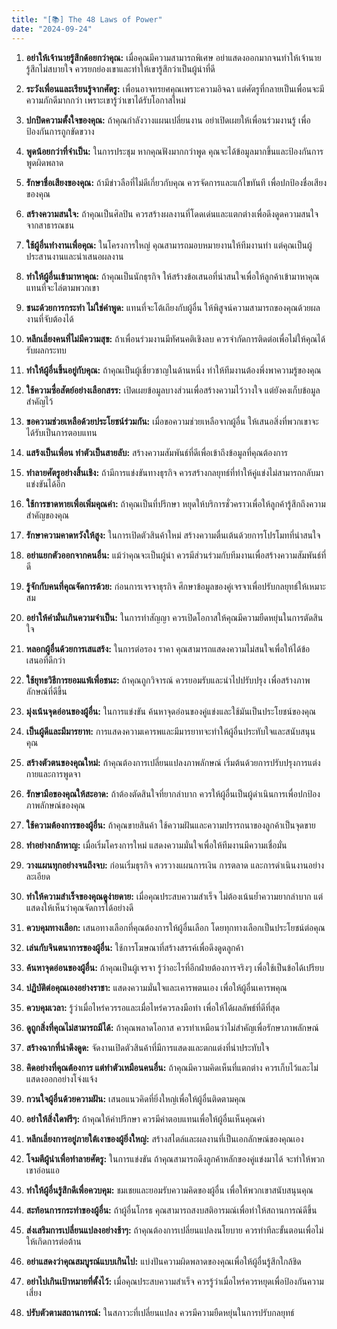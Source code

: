 ```yaml
---
title: "[📚] The 48 Laws of Power"
date: "2024-09-24"
---
```


1. **อย่าให้เจ้านายรู้สึกด้อยกว่าคุณ:** เมื่อคุณมีความสามารถพิเศษ อย่าแสดงออกมากจนทำให้เจ้านายรู้สึกไม่สบายใจ ควรยกย่องเขาและทำให้เขารู้สึกว่าเป็นผู้นำที่ดี

2. **ระวังเพื่อนและเรียนรู้จากศัตรู:** เพื่อนอาจทรยศคุณเพราะความอิจฉา แต่ศัตรูที่กลายเป็นเพื่อนจะมีความภักดีมากกว่า เพราะเขารู้ว่าเขาได้รับโอกาสใหม่

3. **ปกปิดความตั้งใจของคุณ:** ถ้าคุณกำลังวางแผนเปลี่ยนงาน อย่าเปิดเผยให้เพื่อนร่วมงานรู้ เพื่อป้องกันการถูกขัดขวาง

4. **พูดน้อยกว่าที่จำเป็น:** ในการประชุม หากคุณฟังมากกว่าพูด คุณจะได้ข้อมูลมากขึ้นและป้องกันการพูดผิดพลาด

5. **รักษาชื่อเสียงของคุณ:** ถ้ามีข่าวลือที่ไม่ดีเกี่ยวกับคุณ ควรจัดการและแก้ไขทันที เพื่อปกป้องชื่อเสียงของคุณ

6. **สร้างความสนใจ:** ถ้าคุณเป็นศิลปิน ควรสร้างผลงานที่โดดเด่นและแตกต่างเพื่อดึงดูดความสนใจจากสาธารณชน

7. **ใช้ผู้อื่นทำงานเพื่อคุณ:** ในโครงการใหญ่ คุณสามารถมอบหมายงานให้ทีมงานทำ แต่คุณเป็นผู้ประสานงานและนำเสนอผลงาน

8. **ทำให้ผู้อื่นเข้ามาหาคุณ:** ถ้าคุณเป็นนักธุรกิจ ให้สร้างข้อเสนอที่น่าสนใจเพื่อให้ลูกค้าเข้ามาหาคุณแทนที่จะไล่ตามพวกเขา

9. **ชนะด้วยการกระทำ ไม่ใช่คำพูด:** แทนที่จะโต้เถียงกับผู้อื่น ให้พิสูจน์ความสามารถของคุณด้วยผลงานที่จับต้องได้

10. **หลีกเลี่ยงคนที่ไม่มีความสุข:** ถ้าเพื่อนร่วมงานมีทัศนคติเชิงลบ ควรจำกัดการติดต่อเพื่อไม่ให้คุณได้รับผลกระทบ

11. **ทำให้ผู้อื่นขึ้นอยู่กับคุณ:** ถ้าคุณเป็นผู้เชี่ยวชาญในด้านหนึ่ง ทำให้ทีมงานต้องพึ่งพาความรู้ของคุณ

12. **ใช้ความซื่อสัตย์อย่างเลือกสรร:** เปิดเผยข้อมูลบางส่วนเพื่อสร้างความไว้วางใจ แต่ยังคงเก็บข้อมูลสำคัญไว้

13. **ขอความช่วยเหลือด้วยประโยชน์ร่วมกัน:** เมื่อขอความช่วยเหลือจากผู้อื่น ให้เสนอสิ่งที่พวกเขาจะได้รับเป็นการตอบแทน

14. **แสร้งเป็นเพื่อน ทำตัวเป็นสายลับ:** สร้างความสัมพันธ์ที่ดีเพื่อเข้าถึงข้อมูลที่คุณต้องการ

15. **ทำลายศัตรูอย่างสิ้นเชิง:** ถ้ามีการแข่งขันทางธุรกิจ ควรสร้างกลยุทธ์ที่ทำให้คู่แข่งไม่สามารถกลับมาแข่งขันได้อีก

16. **ใช้การขาดหายเพื่อเพิ่มคุณค่า:** ถ้าคุณเป็นที่ปรึกษา หยุดให้บริการชั่วคราวเพื่อให้ลูกค้ารู้สึกถึงความสำคัญของคุณ

17. **รักษาความคาดหวังให้สูง:** ในการเปิดตัวสินค้าใหม่ สร้างความตื่นเต้นด้วยการโปรโมทที่น่าสนใจ

18. **อย่าแยกตัวออกจากคนอื่น:** แม้ว่าคุณจะเป็นผู้นำ ควรมีส่วนร่วมกับทีมงานเพื่อสร้างความสัมพันธ์ที่ดี

19. **รู้จักกับคนที่คุณจัดการด้วย:** ก่อนการเจรจาธุรกิจ ศึกษาข้อมูลของคู่เจรจาเพื่อปรับกลยุทธ์ให้เหมาะสม

20. **อย่าให้คำมั่นเกินความจำเป็น:** ในการทำสัญญา ควรเปิดโอกาสให้คุณมีความยืดหยุ่นในการตัดสินใจ

21. **หลอกผู้อื่นด้วยการเสแสร้ง:** ในการต่อรอง ราคา คุณสามารถแสดงความไม่สนใจเพื่อให้ได้ข้อเสนอที่ดีกว่า

22. **ใช้ยุทธวิธีการยอมแพ้เพื่อชนะ:** ถ้าคุณถูกวิจารณ์ ควรยอมรับและนำไปปรับปรุง เพื่อสร้างภาพลักษณ์ที่ดีขึ้น

23. **มุ่งเน้นจุดอ่อนของผู้อื่น:** ในการแข่งขัน ค้นหาจุดอ่อนของคู่แข่งและใช้มันเป็นประโยชน์ของคุณ

24. **เป็นผู้ดีและมีมารยาท:** การแสดงความเคารพและมีมารยาทจะทำให้ผู้อื่นประทับใจและสนับสนุนคุณ

25. **สร้างตัวตนของคุณใหม่:** ถ้าคุณต้องการเปลี่ยนแปลงภาพลักษณ์ เริ่มต้นด้วยการปรับปรุงการแต่งกายและการพูดจา

26. **รักษามือของคุณให้สะอาด:** ถ้าต้องตัดสินใจที่ยากลำบาก ควรให้ผู้อื่นเป็นผู้ดำเนินการเพื่อปกป้องภาพลักษณ์ของคุณ

27. **ใช้ความต้องการของผู้อื่น:** ถ้าคุณขายสินค้า ใช้ความฝันและความปรารถนาของลูกค้าเป็นจุดขาย

28. **ทำอย่างกล้าหาญ:** เมื่อเริ่มโครงการใหม่ แสดงความมั่นใจเพื่อให้ทีมงานมีความเชื่อมั่น

29. **วางแผนทุกอย่างจนถึงจบ:** ก่อนเริ่มธุรกิจ ควรวางแผนการเงิน การตลาด และการดำเนินงานอย่างละเอียด

30. **ทำให้ความสำเร็จของคุณดูง่ายดาย:** เมื่อคุณประสบความสำเร็จ ไม่ต้องเน้นย้ำความยากลำบาก แต่แสดงให้เห็นว่าคุณจัดการได้อย่างดี

31. **ควบคุมทางเลือก:** เสนอทางเลือกที่คุณต้องการให้ผู้อื่นเลือก โดยทุกทางเลือกเป็นประโยชน์ต่อคุณ

32. **เล่นกับจินตนาการของผู้อื่น:** ใช้การโฆษณาที่สร้างสรรค์เพื่อดึงดูดลูกค้า

33. **ค้นหาจุดอ่อนของผู้อื่น:** ถ้าคุณเป็นผู้เจรจา รู้ว่าอะไรที่อีกฝ่ายต้องการจริงๆ เพื่อใช้เป็นข้อได้เปรียบ

34. **ปฏิบัติต่อคุณเองอย่างราชา:** แสดงความมั่นใจและเคารพตนเอง เพื่อให้ผู้อื่นเคารพคุณ

35. **ควบคุมเวลา:** รู้ว่าเมื่อไหร่ควรรอและเมื่อไหร่ควรลงมือทำ เพื่อให้ได้ผลลัพธ์ที่ดีที่สุด

36. **ดูถูกสิ่งที่คุณไม่สามารถมีได้:** ถ้าคุณพลาดโอกาส ควรทำเหมือนว่าไม่สำคัญเพื่อรักษาภาพลักษณ์

37. **สร้างฉากที่น่าดึงดูด:** จัดงานเปิดตัวสินค้าที่มีการแสดงและตกแต่งที่น่าประทับใจ

38. **คิดอย่างที่คุณต้องการ แต่ทำตัวเหมือนคนอื่น:** ถ้าคุณมีความคิดเห็นที่แตกต่าง ควรเก็บไว้และไม่แสดงออกอย่างโจ่งแจ้ง

39. **กวนใจผู้อื่นด้วยความฝัน:** เสนอแนวคิดที่ยิ่งใหญ่เพื่อให้ผู้อื่นติดตามคุณ

40. **อย่าให้สิ่งใดฟรีๆ:** ถ้าคุณให้คำปรึกษา ควรมีค่าตอบแทนเพื่อให้ผู้อื่นเห็นคุณค่า

41. **หลีกเลี่ยงการอยู่ภายใต้เงาของผู้ยิ่งใหญ่:** สร้างสไตล์และผลงานที่เป็นเอกลักษณ์ของคุณเอง

42. **โจมตีผู้นำเพื่อทำลายศัตรู:** ในการแข่งขัน ถ้าคุณสามารถดึงลูกค้าหลักของคู่แข่งมาได้ จะทำให้พวกเขาอ่อนแอ

43. **ทำให้ผู้อื่นรู้สึกดีเพื่อควบคุม:** ชมเชยและยอมรับความคิดของผู้อื่น เพื่อให้พวกเขาสนับสนุนคุณ

44. **สะท้อนการกระทำของผู้อื่น:** ถ้าผู้อื่นโกรธ คุณสามารถสงบสติอารมณ์เพื่อทำให้สถานการณ์ดีขึ้น

45. **ส่งเสริมการเปลี่ยนแปลงอย่างช้าๆ:** ถ้าคุณต้องการเปลี่ยนแปลงนโยบาย ควรทำทีละขั้นตอนเพื่อไม่ให้เกิดการต่อต้าน

46. **อย่าแสดงว่าคุณสมบูรณ์แบบเกินไป:** แบ่งปันความผิดพลาดของคุณเพื่อให้ผู้อื่นรู้สึกใกล้ชิด

47. **อย่าไปเกินเป้าหมายที่ตั้งไว้:** เมื่อคุณประสบความสำเร็จ ควรรู้ว่าเมื่อไหร่ควรหยุดเพื่อป้องกันความเสี่ยง

48. **ปรับตัวตามสถานการณ์:** ในสภาวะที่เปลี่ยนแปลง ควรมีความยืดหยุ่นในการปรับกลยุทธ์

